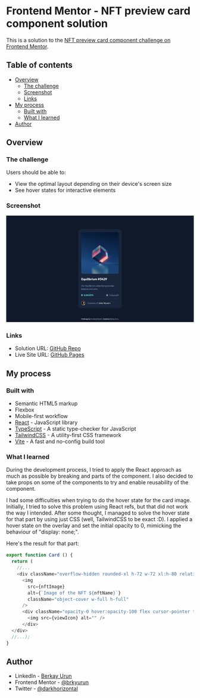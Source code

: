 # Frontend Mentor - NFT preview card component solution

This is a solution to the [NFT preview card component challenge on Frontend Mentor](https://www.frontendmentor.io/challenges/nft-preview-card-component-SbdUL_w0U).

## Table of contents

- [Overview](#overview)
  - [The challenge](#the-challenge)
  - [Screenshot](#screenshot)
  - [Links](#links)
- [My process](#my-process)
  - [Built with](#built-with)
  - [What I learned](#what-i-learned)
- [Author](#author)

## Overview

### The challenge

Users should be able to:

- View the optimal layout depending on their device's screen size
- See hover states for interactive elements

### Screenshot

![](./screenshot.png)

### Links

- Solution URL: [GitHub Repo](https://github.com/brkyurun/fm-nft-preview-card-component-challenge)
- Live Site URL: [GitHub Pages](https://brkyurun.github.io/fm-nft-preview-card-component-challenge/)

## My process

### Built with

- Semantic HTML5 markup
- Flexbox
- Mobile-first workflow
- [React](https://reactjs.org/) - JavaScript library
- [TypeScript](https://www.typescriptlang.org/) - A static type-checker for JavaScript
- [TailwindCSS](https://tailwindcss.com/) - A utility-first CSS framework
- [Vite](https://vitejs.dev/) - A fast and no-config build tool

### What I learned

During the development process, I tried to apply the React approach as much as possible by breaking and parts of the component. I also decided to take props on some of the components to try and enable reusability of the component.

I had some difficulties when trying to do the hover state for the card image. Initially, I tried to solve this problem using React refs, but that did not work the way I intended. After some thought, I managed to solve the hover state for that part by using just CSS (well, TailwindCSS to be exact :D). I applied a hover state on the overlay and set the initial opacity to 0, mimicking the behaviour of "display: none;".

Here's the result for that part:

```js
export function Card () {
  return (
    //...
    <div className="overflow-hidden rounded-xl h-72 w-72 xl:h-80 relative">
      <img
        src={nftImage}
        alt={`Image of the NFT ${nftName}`}
        className="object-cover w-full h-full"
      />
      <div className="opacity-0 hover:opacity-100 flex cursor-pointer transition-all duration-150 items-center justify-center h-full w-full absolute top-0 bg-primary-cyan/50">
        <img src={viewIcon} alt="" />
      </div>
  </div>
  //...);
}
```

## Author

- LinkedIn - [Berkay Urun](https://www.linkedin.com/in/berkayurun/)
- Frontend Mentor - [@brkyurun](https://www.frontendmentor.io/profile/brkyurun)
- Twitter - [@darkhorizontal](https://twitter.com/darkhorizontal)
